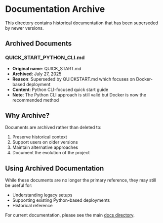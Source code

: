 # Documentation Archive

This directory contains historical documentation that has been superseded by newer versions.

## Archived Documents

### QUICK_START_PYTHON_CLI.md
- **Original name**: QUICK_START.md
- **Archived**: July 27, 2025
- **Reason**: Superseded by QUICKSTART.md which focuses on Docker-based deployment
- **Content**: Python CLI-focused quick start guide
- **Note**: The Python CLI approach is still valid but Docker is now the recommended method

## Why Archive?

Documents are archived rather than deleted to:
1. Preserve historical context
2. Support users on older versions
3. Maintain alternative approaches
4. Document the evolution of the project

## Using Archived Documentation

While these documents are no longer the primary reference, they may still be useful for:
- Understanding legacy setups
- Supporting existing Python-based deployments
- Historical reference

For current documentation, please see the main [docs directory](../).